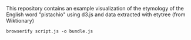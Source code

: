 This repository contains an example visualization of the etymology of the English word "pistachio" using d3.js and data extracted with etytree (from Wiktionary)

`browserify script.js -o bundle.js`